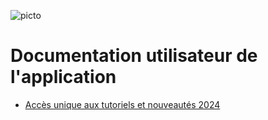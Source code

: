 ![picto](/doc//img/Logo_web-GeoCompiegnois.png)

# Documentation utilisateur de l'application #

- [Accès unique aux tutoriels et nouveautés 2024](https://geo.compiegnois.fr/portail/index.php/2019/05/01/les-controles-de-conformite-pour-lassainissement-collectif/)

